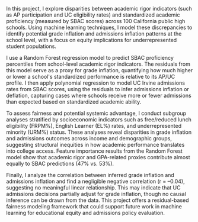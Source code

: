 In this project, I explore disparities between academic rigor indicators (such as AP participation and UC eligibility rates) and standardized academic proficiency (measured by SBAC scores) across 100 California public high schools. Using machine learning techniques, I model these discrepancies to identify potential grade inflation and admissions inflation patterns at the school level, with a focus on equity implications for underrepresented student populations.

I use a Random Forest regression model to predict SBAC proficiency percentiles from school-level academic rigor indicators. The residuals from this model serve as a proxy for grade inflation, quantifying how much higher or lower a school's standardized performance is relative to its AP/UC profile. I then apply polynomial regression to model UC Irvine admissions rates from SBAC scores, using the residuals to infer admissions inflation or deflation, capturing cases where schools receive more or fewer admissions than expected based on standardized academic ability.

To assess fairness and potential systemic advantage, I conduct subgroup analyses stratified by socioeconomic indicators such as free/reduced lunch eligibility (FRPM%), English Learner (EL%) rates, and underrepresented minority (URM%) status. These analyses reveal disparities in grade inflation and admissions outcomes across income and demographic groups, suggesting structural inequities in how academic performance translates into college access. Feature importance results from the Random Forest model show that academic rigor and GPA-related proxies contribute almost equally to SBAC predictions (47% vs. 53%).

Finally, I analyze the correlation between inferred grade inflation and admissions inflation and find a negligible negative correlation (r = –0.04), suggesting no meaningful linear relationship. This may indicate that UC admissions decisions partially adjust for grade inflation, though no causal inference can be drawn from the data. This project offers a residual-based fairness modeling framework that could support future work in machine learning for educational equity and admissions policy evaluation.
